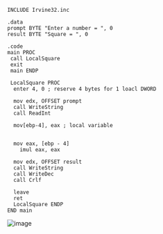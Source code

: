     
    INCLUDE Irvine32.inc
    
    .data
    prompt BYTE "Enter a number = ", 0
    result BYTE "Square = ", 0
    
    .code
    main PROC
     call LocalSquare
     exit
     main ENDP
    
     LocalSquare PROC
      enter 4, 0 ; reserve 4 bytes for 1 loacl DWORD
    
      mov edx, OFFSET prompt
      call WriteString
      call ReadInt
    
      mov[ebp-4], eax ; local variable 
    
    
      mov eax, [ebp - 4]
        imul eax, eax
    
      mov edx, OFFSET result
      call WriteString
      call WriteDec
      call Crlf 
    
      leave
      ret
      LocalSquare ENDP
    END main
    






![image](https://github.com/user-attachments/assets/eeeca156-8004-4b99-a660-7823b556acc1)
